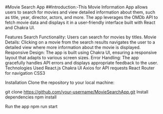 #Movie Search App 
##Introduction:-This Movie Information App allows users to search for movies and view detailed information about them, such as title, year, director, actors, and more. The app leverages the OMDb API to fetch movie data and displays it in a user-friendly interface built with React and Chakra UI.

Features
Search Functionality: Users can search for movies by titles.
Movie Details: Clicking on a movie from the search results navigates the user to a detailed view where more information about the movie is displayed.
Responsive Design: The app is built using Chakra UI, ensuring a responsive layout that adapts to various screen sizes.
Error Handling: The app gracefully handles API errors and displays appropriate feedback to the user.
Technologies Used
React.js
Chakra UI
Axios for API requests
React Router for navigation
CSS3

Installation
Clone the repository to your local machine:

git clone https://github.com/your-username/MovieSearchApp.git
Install dependencies
npm install

Run the app
npm run start
